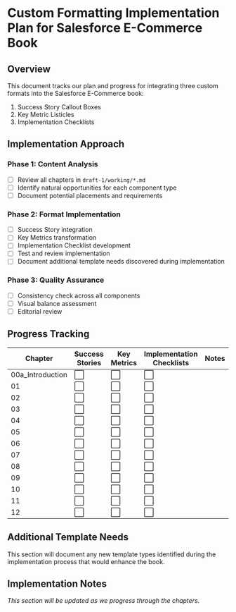 # Custom Formatting Implementation Plan for Salesforce E-Commerce Book

## Overview

This document tracks our plan and progress for integrating three custom formats into the Salesforce E-Commerce book:
1. Success Story Callout Boxes
2. Key Metric Listicles
3. Implementation Checklists

## Implementation Approach

### Phase 1: Content Analysis
- [ ] Review all chapters in `draft-1/working/*.md`
- [ ] Identify natural opportunities for each component type
- [ ] Document potential placements and requirements

### Phase 2: Format Implementation
- [ ] Success Story integration
- [ ] Key Metrics transformation
- [ ] Implementation Checklist development
- [ ] Test and review implementation
- [ ] Document additional template needs discovered during implementation

### Phase 3: Quality Assurance
- [ ] Consistency check across all components
- [ ] Visual balance assessment
- [ ] Editorial review

## Progress Tracking

| Chapter | Success Stories | Key Metrics | Implementation Checklists | Notes |
|---------|----------------|-------------|---------------------------|-------|
| 00a_Introduction | ⬜ | ⬜ | ⬜ | |
| 01 | ⬜ | ⬜ | ⬜ | |
| 02 | ⬜ | ⬜ | ⬜ | |
| 03 | ⬜ | ⬜ | ⬜ | |
| 04 | ⬜ | ⬜ | ⬜ | |
| 05 | ⬜ | ⬜ | ⬜ | |
| 06 | ⬜ | ⬜ | ⬜ | |
| 07 | ⬜ | ⬜ | ⬜ | |
| 08 | ⬜ | ⬜ | ⬜ | |
| 09 | ⬜ | ⬜ | ⬜ | |
| 10 | ⬜ | ⬜ | ⬜ | |
| 11 | ⬜ | ⬜ | ⬜ | |
| 12 | ⬜ | ⬜ | ⬜ | |

## Additional Template Needs

This section will document any new template types identified during the implementation process that would enhance the book.

## Implementation Notes

*This section will be updated as we progress through the chapters.* 